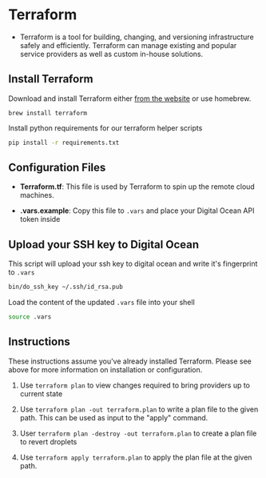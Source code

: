 # Terraform

- Terraform is a tool for building, changing, and versioning infrastructure safely and efficiently. Terraform can manage existing and popular service providers as well as custom in-house solutions.

## Install Terraform

Download and install Terraform either [from the website](https://www.terraform.io/downloads.html) or use homebrew.

`brew install terraform`

Install python requirements for our terraform helper scripts

```bash
pip install -r requirements.txt
```

## Configuration Files

- **Terraform.tf**: This file is used by Terraform to spin up the remote cloud machines.

- **.vars.example**: Copy this file to `.vars` and place your Digital Ocean API token inside

## Upload your SSH key to Digital Ocean

This script will upload your ssh key to digital ocean and write it's fingerprint to `.vars`

```bash
bin/do_ssh_key ~/.ssh/id_rsa.pub
```

Load the content of the updated `.vars` file into your shell
```bash
source .vars
```

## Instructions

These instructions assume you've already installed Terraform.
Please see above for more information on installation or configuration.

1. Use `terraform plan` to view changes required to bring providers up to current state

1. Use `terraform plan -out terraform.plan` to write a plan file to the given path. This can be used as input to the "apply" command.

1. User `terraform plan -destroy -out terraform.plan` to create a plan file to revert droplets

1. Use `terraform apply terraform.plan` to apply the plan file at the given path.
